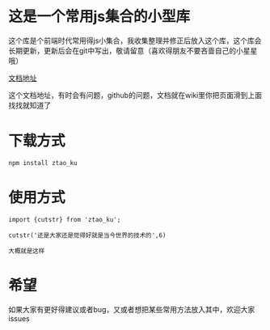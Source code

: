 # 这是一个常用js集合的小型库
这个库是个前端时代常用得js小集合，我收集整理并修正后放入这个库，这个库会长期更新，更新后会在git中写出，敬请留意（喜欢得朋友不要吝啬自己的小星星哦）  

[文档地址](https://github.com/aiyuekuang/ztao_ku.wiki.git)  

这个文档地址，有时会有问题，github的问题，文档就在wiki里你把页面滑到上面找找就知道了
# 下载方式
    npm install ztao_ku

# 使用方式
    import {cutstr} from 'ztao_ku';
    
    cutstr('还是大家还是觉得好就是当今世界的技术的',6)
    
    大概就是这样
# 希望
如果大家有更好得建议或者bug，又或者想把某些常用方法放入其中，欢迎大家issues